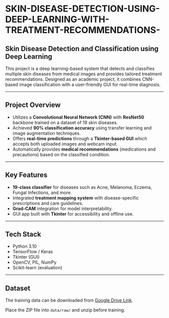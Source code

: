 # SKIN-DISEASE-DETECTION-USING-DEEP-LEARNING-WITH-TREATMENT-RECOMMENDATIONS-

## Skin Disease Detection and Classification using Deep Learning

This project is a deep learning-based system that detects and classifies multiple skin diseases from medical images and provides tailored treatment recommendations. Designed as an academic project, it combines CNN-based image classification with a user-friendly GUI for real-time diagnosis.

---

## Project Overview

- Utilizes a **Convolutional Neural Network (CNN)** with **ResNet50** backbone trained on a dataset of 19 skin diseases.
- Achieved **90% classification accuracy** using transfer learning and image augmentation techniques.
- Offers **real-time predictions** through a **Tkinter-based GUI** which accepts both uploaded images and webcam input.
- Automatically provides **medical recommendations** (medications and precautions) based on the classified condition.

---

##  Key Features

- **19-class classifier** for diseases such as Acne, Melanoma, Eczema, Fungal Infections, and more.
- Integrated **treatment mapping system** with disease-specific prescriptions and care guidelines.
- **Grad-CAM** integration for model interpretability.
- GUI app built with **Tkinter** for accessibility and offline use.

---

## Tech Stack

- Python 3.10
- TensorFlow / Keras
- Tkinter (GUI)
- OpenCV, PIL, NumPy
- Scikit-learn (evaluation)

---

## Dataset

The training data can be downloaded from [Google Drive Link](https://drive.google.com/yourlink).

Place the ZIP file into `data/raw/` and unzip before training.
